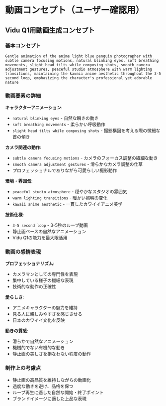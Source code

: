 # 動画コンセプト（ユーザー確認用）

## Vidu Q1用動画生成コンセプト

### 基本コンセプト
```
Gentle animation of the anime light blue penguin photographer with subtle camera focusing motions, natural blinking eyes, soft breathing movements, slight head tilts while composing shots, smooth camera adjustment gestures, peaceful studio atmosphere with warm lighting transitions, maintaining the kawaii anime aesthetic throughout the 3-5 second loop, emphasizing the character's professional yet adorable nature
```

### 動画要素の詳細

**キャラクターアニメーション**:
- `natural blinking eyes` - 自然な瞬きの動き
- `soft breathing movements` - 柔らかい呼吸動作
- `slight head tilts while composing shots` - 撮影構図を考える際の微細な首の傾き

**カメラ関連の動作**:
- `subtle camera focusing motions` - カメラのフォーカス調整の繊細な動き
- `smooth camera adjustment gestures` - 滑らかなカメラ調整の仕草
- プロフェッショナルでありながら可愛らしい撮影動作

**環境・雰囲気**:
- `peaceful studio atmosphere` - 穏やかなスタジオの雰囲気
- `warm lighting transitions` - 暖かい照明の変化
- `kawaii anime aesthetic` - 一貫したカワイイアニメ美学

**技術仕様**:
- `3-5 second loop` - 3-5秒のループ動画
- 静止画ベースの自然なアニメーション
- Vidu Q1の能力を最大限活用

### 動画の感情表現

**プロフェッショナリズム**:
- カメラマンとしての専門性を表現
- 集中している様子の繊細な表現
- 技術的な動作の正確性

**愛らしさ**:
- アニメキャラクターの魅力を維持
- 見る人に親しみやすさを感じさせる
- 日本のカワイイ文化を反映

**動きの質感**:
- 滑らかで自然なアニメーション
- 機械的でない有機的な動き
- 静止画の美しさを損なわない程度の動作

### 制作上の考慮点
- 静止画の高品質を維持しながらの動画化
- 過度な動きを避け、品格を保つ
- ループ再生に適した自然な開始・終了ポイント
- ブランドイメージに適した上品な表現